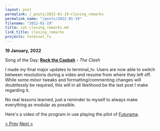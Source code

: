 ```yaml
---
layout: post
permalink: /_posts/2022-01-19-closing_remarks
permalink_name: "/posts/2022-01-19"
filename: "2022-01-19"
title: cat closing_remarks.md
link_title: closing_remarks
projects: terminal_tv
---
```

**19 January, 2022**

Song of the Day: [**Rock the Casbah**](https://youtu.be/bJ9r8LMU9bQ) - *The Clash*

I made my final major updates to terminal_tv. Users are now able to switch between resolutions during a video and resume from where they left off. While some minor tweaks and formatting/commenting changes will doubtlessly be required, this will in all likelihood be the last post I make regarding it.

No real lessons learned, just a reminder to myself to always make everything as modular as possible.

Here's a video of the program in use playing the pilot of [Futurama](https://youtu.be/KdTCKe3PFhQ).

[< Prev](/_posts/2022-01-18-further_improvements)    [Next >](/_posts/2022-01-21-change_of_plans)
